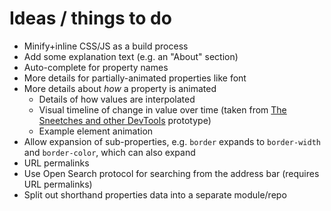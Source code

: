 # Ideas / things to do

* Minify+inline CSS/JS as a build process
* Add some explanation text (e.g. an "About" section)
* Auto-complete for property names
* More details for partially-animated properties like font
* More details about _how_ a property is animated
    * Details of how values are interpolated
    * Visual timeline of change in value over time (taken from [The Sneetches and other DevTools](https://shoehornwithteeth.com/ramblings/2014/08/the-sneetches-and-other-devtools/) prototype)
    * Example element animation
* Allow expansion of sub-properties, e.g. `border` expands to `border-width` and `border-color`, which can also expand
* URL permalinks
* Use Open Search protocol for searching from the address bar (requires URL permalinks)
* Split out shorthand properties data into a separate module/repo
